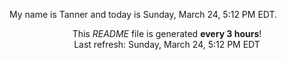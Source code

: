 My name is Tanner and today is Sunday, March 24, 5:12 PM EDT.

<p align="center">This <i>README</i> file is generated <b>every 3 hours</b>!</br>Last refresh: Sunday, March 24, 5:12 PM EDT<br /></p>
